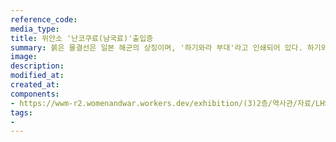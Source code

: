 ```yaml
---
reference_code:
media_type:
title: 위안소 '난코쿠료(남국료)'출입증
summary: 붉은 물결선은 일본 해군의 상징이며, '하기와라 부대'라고 인쇄되어 있다. 하기와라 해군 대령의 도장 등은 군이 이 위안소를 관리했다는 것을 증명한다. (당시 군속 마츠바라 마사루 제공)
image:
description: 
modified_at:
created_at:
components:
- https://wwm-r2.womenandwar.workers.dev/exhibition/(3)2층/역사관/자료/LHS_0225.jpg
tags:
-
---
```

